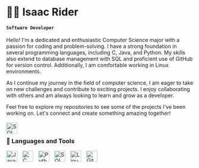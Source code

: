 # 👨‍💻 Isaac Rider

**` Software Developer `** <br /> <br />
Hello! I'm a dedicated and enthusiastic Computer Science major with a passion for coding and problem-solving. I have a strong foundation in several programming languages, including C, Java, and Python. My skills also extend to database management with SQL and proficient use of GitHub for version control. Additionally, I am comfortable working in Linux environments.

As I continue my journey in the field of computer science, I am eager to take on new challenges and contribute to exciting projects. I enjoy collaborating with others and am always looking to learn and grow as a developer.

Feel free to explore my repositories to see some of the projects I've been working on. Let's connect and create something amazing together!
<br /> <br />
[<img align="left" alt="SQL" width="30px" style="padding-right:10px;" src="https://cdn.jsdelivr.net/gh/devicons/devicon@latest/icons/linkedin/linkedin-original.svg" />](https://www.linkedin.com/in/isaac-rider) <br />
### 🧰 Languages and Tools
<img align="left" alt="Java" width="30px" style="padding-right:10px;" src="https://cdn.jsdelivr.net/gh/devicons/devicon/icons/java/java-original.svg"/>
<img align="left" alt="C" width="30px" style="padding-right:10px;" src="https://cdn.jsdelivr.net/npm/@programming-languages-logos/c@0.0.3/c.png" />
<img align="left" alt="Python" width="30px" style="padding-right:10px;" src="https://cdn.jsdelivr.net/gh/devicons/devicon/icons/python/python-plain.svg" />
<img align="left" alt="SQL" width="30px" style="padding-right:10px;" src="https://cdn.jsdelivr.net/gh/devicons/devicon@latest/icons/azuresqldatabase/azuresqldatabase-original.svg" />
<img align="left" alt="Linux" width="30px" style="padding-right:10px;" src="https://cdn.jsdelivr.net/gh/devicons/devicon/icons/linux/linux-original.svg" />
<img align="left" alt="GitHub" width="30px" style="padding-right:10px;" src="https://cdn.jsdelivr.net/gh/devicons/devicon/icons/github/github-original.svg" />
<br />
<!-- -- ICON LINK: https://devicon.dev/ -- >
